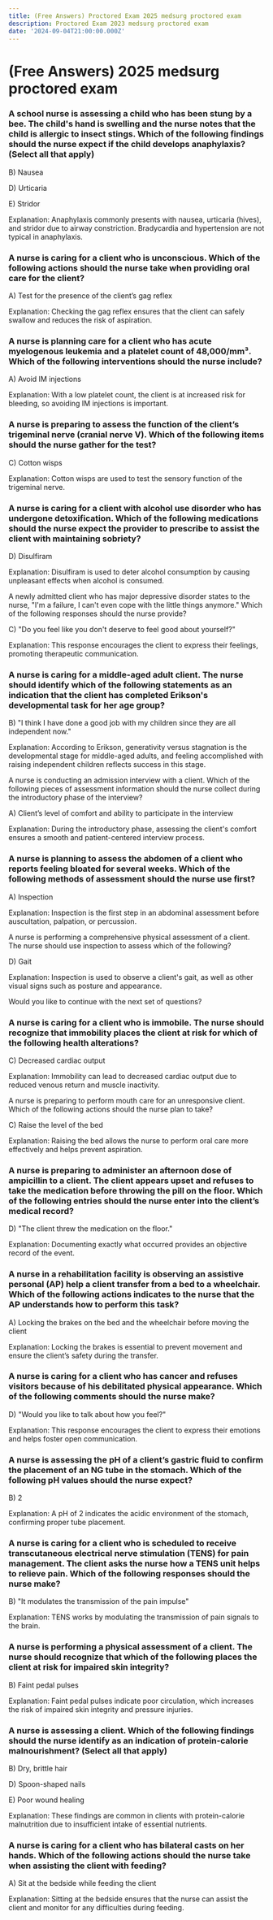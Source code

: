 ```yaml
---
title: (Free Answers) Proctored Exam 2025 medsurg proctored exam
description: Proctored Exam 2023 medsurg proctored exam
date: '2024-09-04T21:00:00.000Z'
---
```



# **(Free Answers)  2025 medsurg proctored exam**

### A school nurse is assessing a child who has been stung by a&#xA;bee. The child's hand is swelling and the nurse notes that the child is&#xA;allergic to insect stings. Which of the following findings should the nurse&#xA;expect if the child develops anaphylaxis? (Select all that apply)

B) Nausea

D) Urticaria

E) Stridor

Explanation: Anaphylaxis commonly presents with nausea,
urticaria (hives), and stridor due to airway constriction. Bradycardia and
hypertension are not typical in anaphylaxis.

### A nurse is caring for a client who is unconscious. Which of&#xA;the following actions should the nurse take when providing oral care for the&#xA;client?

A) Test for the presence of the client’s gag reflex

Explanation: Checking the gag reflex ensures that the client
can safely swallow and reduces the risk of aspiration.

### A nurse is planning care for a client who has acute&#xA;myelogenous leukemia and a platelet count of 48,000/mm³. Which of the following&#xA;interventions should the nurse include?

A) Avoid IM injections

Explanation: With a low platelet count, the client is at
increased risk for bleeding, so avoiding IM injections is important.

### A nurse is preparing to assess the function of the client’s&#xA;trigeminal nerve (cranial nerve V). Which of the following items should the&#xA;nurse gather for the test?

C) Cotton wisps

Explanation: Cotton wisps are used to test the sensory
function of the trigeminal nerve.

### A nurse is caring for a client with alcohol use disorder who&#xA;has undergone detoxification. Which of the following medications should the&#xA;nurse expect the provider to prescribe to assist the client with maintaining&#xA;sobriety?

D) Disulfiram

Explanation: Disulfiram is used to deter alcohol consumption
by causing unpleasant effects when alcohol is consumed.

A newly admitted client who has major depressive disorder
states to the nurse, "I'm a failure, I can't even cope with the little
things anymore." Which of the following responses should the nurse
provide?

C) "Do you feel like you don't deserve to feel good
about yourself?"

Explanation: This response encourages the client to express
their feelings, promoting therapeutic communication.

### A nurse is caring for a middle-aged adult client. The nurse&#xA;should identify which of the following statements as an indication that the&#xA;client has completed Erikson's developmental task for her age group?

B) "I think I have done a good job with my children
since they are all independent now."

Explanation: According to Erikson, generativity versus
stagnation is the developmental stage for middle-aged adults, and feeling
accomplished with raising independent children reflects success in this stage.

A nurse is conducting an admission interview with a client.
Which of the following pieces of assessment information should the nurse
collect during the introductory phase of the interview?

A) Client’s level of comfort and ability to participate in
the interview

Explanation: During the introductory phase, assessing the
client's comfort ensures a smooth and patient-centered interview process.

### A nurse is planning to assess the abdomen of a client who&#xA;reports feeling bloated for several weeks. Which of the following methods of&#xA;assessment should the nurse use first?

A) Inspection

Explanation: Inspection is the first step in an abdominal
assessment before auscultation, palpation, or percussion.

A nurse is performing a comprehensive physical assessment of
a client. The nurse should use inspection to assess which of the following?

D) Gait

Explanation: Inspection is used to observe a client's gait,
as well as other visual signs such as posture and appearance.

Would you like to continue with the next set of questions?

### A nurse is caring for a client who is immobile. The nurse&#xA;should recognize that immobility places the client at risk for which of the&#xA;following health alterations?

C) Decreased cardiac output

Explanation: Immobility can lead to decreased cardiac output
due to reduced venous return and muscle inactivity.

A nurse is preparing to perform mouth care for an unresponsive
client. Which of the following actions should the nurse plan to take?

C) Raise the level of the bed

Explanation: Raising the bed allows the nurse to perform
oral care more effectively and helps prevent aspiration.

### A nurse is preparing to administer an afternoon dose of&#xA;ampicillin to a client. The client appears upset and refuses to take the&#xA;medication before throwing the pill on the floor. Which of the following&#xA;entries should the nurse enter into the client’s medical record?

D) "The client threw the medication on the floor."

Explanation: Documenting exactly what occurred provides an
objective record of the event.

### A nurse in a rehabilitation facility is observing an&#xA;assistive personal (AP) help a client transfer from a bed to a wheelchair.&#xA;Which of the following actions indicates to the nurse that the AP understands&#xA;how to perform this task?

A) Locking the brakes on the bed and the wheelchair before
moving the client

Explanation: Locking the brakes is essential to prevent
movement and ensure the client’s safety during the transfer.

### A nurse is caring for a client who has cancer and refuses&#xA;visitors because of his debilitated physical appearance. Which of the following&#xA;comments should the nurse make?

D) "Would you like to talk about how you feel?"

Explanation: This response encourages the client to express
their emotions and helps foster open communication.

### A nurse is assessing the pH of a client’s gastric fluid to&#xA;confirm the placement of an NG tube in the stomach. Which of the following pH&#xA;values should the nurse expect?

B) 2

Explanation: A pH of 2 indicates the acidic environment of
the stomach, confirming proper tube placement.

### A nurse is caring for a client who is scheduled to receive&#xA;transcutaneous electrical nerve stimulation (TENS) for pain management. The&#xA;client asks the nurse how a TENS unit helps to relieve pain. Which of the&#xA;following responses should the nurse make?

B) "It modulates the transmission of the pain
impulse"

Explanation: TENS works by modulating the transmission of
pain signals to the brain.

### A nurse is performing a physical assessment of a client. The&#xA;nurse should recognize that which of the following places the client at risk&#xA;for impaired skin integrity?

B) Faint pedal pulses

Explanation: Faint pedal pulses indicate poor circulation,
which increases the risk of impaired skin integrity and pressure injuries.

### A nurse is assessing a client. Which of the following&#xA;findings should the nurse identify as an indication of protein-calorie&#xA;malnourishment? (Select all that apply)

B) Dry, brittle hair

D) Spoon-shaped nails

E) Poor wound healing

Explanation: These findings are common in clients with
protein-calorie malnutrition due to insufficient intake of essential nutrients.

### A nurse is caring for a client who has bilateral casts on&#xA;her hands. Which of the following actions should the nurse take when assisting&#xA;the client with feeding?

A) Sit at the bedside while feeding the client

Explanation: Sitting at the bedside ensures that the nurse
can assist the client and monitor for any difficulties during feeding.

 

